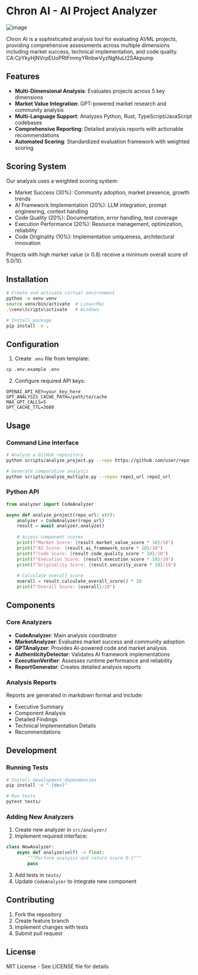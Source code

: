 # Chron AI - AI Project Analyzer
![image](https://github.com/user-attachments/assets/bca84220-8247-4d7a-9066-a1180f562c82)

Chron AI is a sophisticated analysis tool for evaluating AI/ML projects, providing comprehensive assessments across multiple dimensions including market success, technical implementation, and code quality.
CA:CjiYkyHjNVrpEUoPRtFmmyYRnbwVyzNgNuLt2SAkpump

## Features

- **Multi-Dimensional Analysis**: Evaluates projects across 5 key dimensions
- **Market Value Integration**: GPT-powered market research and community analysis
- **Multi-Language Support**: Analyzes Python, Rust, TypeScript/JavaScript codebases
- **Comprehensive Reporting**: Detailed analysis reports with actionable recommendations
- **Automated Scoring**: Standardized evaluation framework with weighted scoring

## Scoring System

Our analysis uses a weighted scoring system:
- Market Success (30%): Community adoption, market presence, growth trends
- AI Framework Implementation (20%): LLM integration, prompt engineering, context handling
- Code Quality (20%): Documentation, error handling, test coverage
- Execution Performance (20%): Resource management, optimization, reliability
- Code Originality (10%): Implementation uniqueness, architectural innovation

Projects with high market value (≥ 0.8) receive a minimum overall score of 5.0/10.

## Installation

```bash
# Create and activate virtual environment
python -m venv venv
source venv/bin/activate  # Linux/Mac
.\venv\Scripts\activate   # Windows

# Install package
pip install -e .
```

## Configuration

1. Create `.env` file from template:
```bash
cp .env.example .env
```

2. Configure required API keys:
```env
OPENAI_API_KEY=your_key_here
GPT_ANALYSIS_CACHE_PATH=/path/to/cache
MAX_GPT_CALLS=5
GPT_CACHE_TTL=3600
```

## Usage

### Command Line Interface

```bash
# Analyze a GitHub repository
python scripts/analyze_project.py --repo https://github.com/user/repo

# Generate comparative analysis
python scripts/analyze_multiple.py --repos repo1_url repo2_url
```

### Python API

```python
from analyzer import CodeAnalyzer

async def analyze_project(repo_url: str):
    analyzer = CodeAnalyzer(repo_url)
    result = await analyzer.analyze()
    
    # Access component scores
    print(f"Market Score: {result.market_value_score * 10}/10")
    print(f"AI Score: {result.ai_framework_score * 10}/10")
    print(f"Code Score: {result.code_quality_score * 10}/10")
    print(f"Execution Score: {result.execution_score * 10}/10")
    print(f"Originality Score: {result.security_score * 10}/10")
    
    # Calculate overall score
    overall = result.calculate_overall_score() * 10
    print(f"Overall Score: {overall}/10")
```

## Components

### Core Analyzers

- **CodeAnalyzer**: Main analysis coordinator
- **MarketAnalyzer**: Evaluates market success and community adoption
- **GPTAnalyzer**: Provides AI-powered code and market analysis
- **AuthenticityDetector**: Validates AI framework implementations
- **ExecutionVerifier**: Assesses runtime performance and reliability
- **ReportGenerator**: Creates detailed analysis reports

### Analysis Reports

Reports are generated in markdown format and include:
- Executive Summary
- Component Analysis
- Detailed Findings
- Technical Implementation Details
- Recommendations

## Development

### Running Tests

```bash
# Install development dependencies
pip install -e ".[dev]"

# Run tests
pytest tests/
```

### Adding New Analyzers

1. Create new analyzer in `src/analyzer/`
2. Implement required interface:
```python
class NewAnalyzer:
    async def analyze(self) -> float:
        """Perform analysis and return score 0-1"""
        pass
```
3. Add tests in `tests/`
4. Update `CodeAnalyzer` to integrate new component

## Contributing

1. Fork the repository
2. Create feature branch
3. Implement changes with tests
4. Submit pull request

## License

MIT License - See LICENSE file for details
